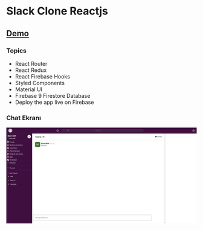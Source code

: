 # Slack Clone Reactjs

## [Demo](https://slack-clone-4e9be.web.app)

### Topics

- React Router
- React Redux
- React Firebase Hooks
- Styled Components
- Material UI
- Firebase 9 Firestore Database
- Deploy the app live on Firebase

### Chat Ekranı

<img src="screen.png" />
